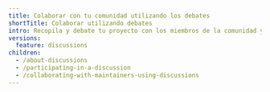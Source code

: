 ```yaml
---
title: Colaborar con tu comunidad utilizando los debates
shortTitle: Colaborar utilizando debates
intro: Recopila y debate tu proyecto con los miembros de la comunidad y con otros mantenedores.
versions:
  feature: discussions
children:
  - /about-discussions
  - /participating-in-a-discussion
  - /collaborating-with-maintainers-using-discussions
---
```


